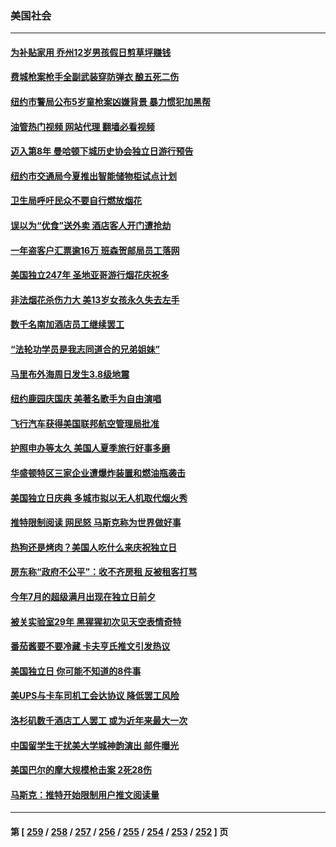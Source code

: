 ### 美国社会
---
#### [为补贴家用 乔州12岁男孩假日剪草坪赚钱](../../pages/ncid1078160/n14027906.md?07050445) 
#### [费城枪案枪手全副武装穿防弹衣 酿五死二伤](../../pages/ncid1078160/n14028130.md?07050445) 
#### [纽约市警局公布5岁童枪案凶嫌背景 暴力惯犯加黑帮](../../pages/ncid1078160/n14027823.md?07050445) 
#### [油管热门视频 网站代理 翻墙必看视频](http://138.2.39.72:81/youtube.html?epic-marker?07050445)
#### [迈入第8年 曼哈顿下城历史协会独立日游行预告](../../pages/ncid1078160/n14027872.md?07050445) 
#### [纽约市交通局今夏推出智能储物柜试点计划](../../pages/ncid1078160/n14027839.md?07050445) 
#### [卫生局呼吁民众不要自行燃放烟花](../../pages/ncid1078160/n14027837.md?07050445) 
#### [误以为“优食”送外卖 酒店客人开门遭抢劫](../../pages/ncid1078160/n14027841.md?07050445) 
#### [一年盗客户汇票逾16万 班森贺邮局员工落网](../../pages/ncid1078160/n14027845.md?07050445) 
#### [美国独立247年 圣地亚哥游行烟花庆祝多](../../pages/ncid1078160/n14027805.md?07050445) 
#### [非法烟花杀伤力大 美13岁女孩永久失去左手](../../pages/ncid1078160/n14027804.md?07050445) 
#### [数千名南加酒店员工继续罢工](../../pages/ncid1078160/n14027755.md?07050445) 
#### [“法轮功学员是我志同道合的兄弟姐妹”](../../pages/ncid1078160/n14027673.md?07050445) 
#### [马里布外海周日发生3.8级地震](../../pages/ncid1078160/n14027690.md?07050445) 
#### [纽约鹿园庆国庆 美著名歌手为自由演唱](../../pages/ncid1078160/n14027612.md?07050445) 
#### [飞行汽车获得美国联邦航空管理局批准](../../pages/ncid1078160/n14027573.md?07050445) 
#### [护照申办等太久 美国人夏季旅行好事多磨](../../pages/ncid1078160/n14027590.md?07050445) 
#### [华盛顿特区三家企业遭爆炸装置和燃油瓶袭击](../../pages/ncid1078160/n14027551.md?07050445) 
#### [美国独立日庆典 多城市拟以无人机取代烟火秀](../../pages/ncid1078160/n14027453.md?07050445) 
#### [推特限制阅读 网民怒 马斯克称为世界做好事](../../pages/ncid1078160/n14027405.md?07050445) 
#### [热狗还是烤肉？美国人吃什么来庆祝独立日](../../pages/ncid1078160/n14027283.md?07050445) 
#### [房东称“政府不公平”：收不齐房租 反被租客打骂](../../pages/ncid1078160/n14027222.md?07050445) 
#### [今年7月的超级满月出现在独立日前夕](../../pages/ncid1078160/n14027093.md?07050445) 
#### [被关实验室29年 黑猩猩初次见天空表情奇特](../../pages/ncid1078160/n14027073.md?07050445) 
#### [番茄酱要不要冷藏 卡夫亨氏推文引发热议](../../pages/ncid1078160/n14027050.md?07050445) 
#### [美国独立日 你可能不知道的8件事](../../pages/ncid1078160/n14026999.md?07050445) 
#### [美UPS与卡车司机工会达协议 降低罢工风险](../../pages/ncid1078160/n14026996.md?07050445) 
#### [洛杉矶数千酒店工人罢工 或为近年来最大一次](../../pages/ncid1078160/n14026959.md?07050445) 
#### [中国留学生干扰美大学城神韵演出 邮件曝光](../../pages/ncid1078160/n14026699.md?07050445) 
#### [美国巴尔的摩大规模枪击案 2死28伤](../../pages/ncid1078160/n14026859.md?07050445) 
#### [马斯克：推特开始限制用户推文阅读量](../../pages/ncid1078160/n14026816.md?07050445) 

---
#### 第 [ [259](./259.md?07050445) / [258](./258.md?07050445) / [257](./257.md?07050445) / [256](./256.md?07050445) / [255](./255.md?07050445) / [254](./254.md?07050445) / [253](./253.md?07050445) / [252](./252.md?07050445) ] 页

